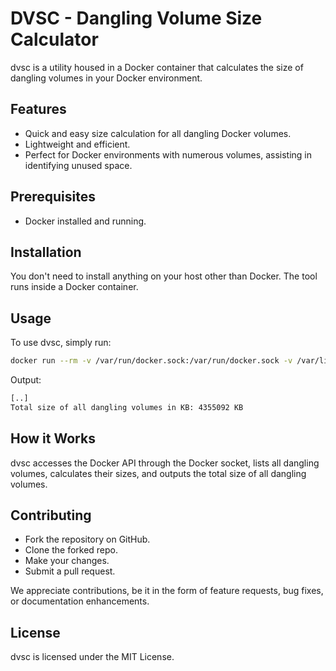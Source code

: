 # DVSC - Dangling Volume Size Calculator

dvsc is a utility housed in a Docker container that calculates the size of dangling volumes in your Docker environment.

## Features

- Quick and easy size calculation for all dangling Docker volumes.
- Lightweight and efficient.
- Perfect for Docker environments with numerous volumes, assisting in identifying unused space.

## Prerequisites

- Docker installed and running.

## Installation

You don't need to install anything on your host other than Docker. The tool runs inside a Docker container.

## Usage

To use dvsc, simply run:

```bash
docker run --rm -v /var/run/docker.sock:/var/run/docker.sock -v /var/lib/docker/volumes/:/var/lib/docker/volumes/ eon01/dvsc:latest
```

Output:

```bash
[..]
Total size of all dangling volumes in KB: 4355092 KB
```

## How it Works

dvsc accesses the Docker API through the Docker socket, lists all dangling volumes, calculates their sizes, and outputs the total size of all dangling volumes.

## Contributing

- Fork the repository on GitHub.
- Clone the forked repo.
- Make your changes.
- Submit a pull request.

We appreciate contributions, be it in the form of feature requests, bug fixes, or documentation enhancements.

## License

dvsc is licensed under the MIT License.
